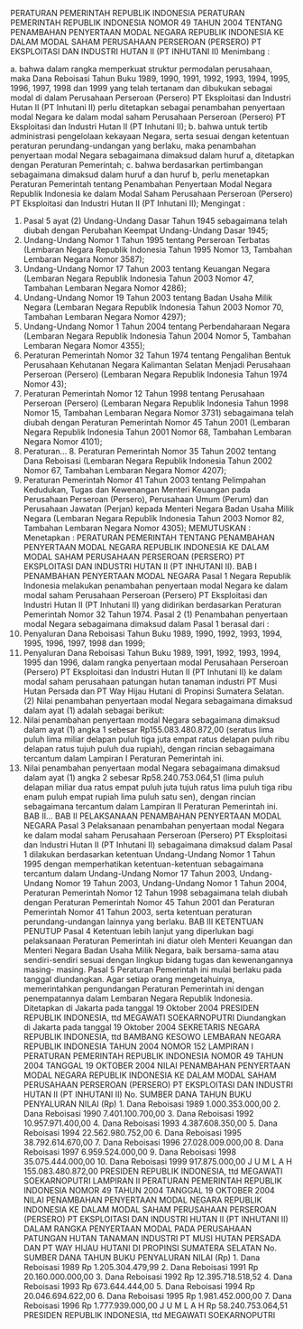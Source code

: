  PERATURAN PEMERINTAH REPUBLIK INDONESIA PERATURAN PEMERINTAH REPUBLIK INDONESIA NOMOR 49 TAHUN 2004 TENTANG PENAMBAHAN PENYERTAAN MODAL NEGARA REPUBLIK INDONESIA KE DALAM MODAL SAHAM PERUSAHAAN PERSEROAN (PERSERO) PT EKSPLOITASI DAN INDUSTRI HUTAN II (PT INHUTANI II)
Menimbang :

a. bahwa dalam rangka memperkuat struktur permodalan perusahaan, maka Dana Reboisasi Tahun Buku 1989, 1990, 1991, 1992, 1993, 1994, 1995, 1996, 1997, 1998 dan 1999 yang telah tertanam dan dibukukan sebagai modal di dalam Perusahaan Perseroan (Persero) PT Eksploitasi dan Industri Hutan II (PT Inhutani II) perlu ditetapkan sebagai penambahan penyertaan modal Negara ke dalam modal saham Perusahaan Perseroan (Persero) PT Eksploitasi dan Industri Hutan II (PT Inhutani II);
b. bahwa untuk tertib administrasi pengelolaan kekayaan Negara, serta sesuai dengan ketentuan peraturan perundang-undangan yang berlaku, maka penambahan penyertaan modal Negara sebagaimana dimaksud dalam huruf a, ditetapkan dengan Peraturan Pemerintah;
c. bahwa berdasarkan pertimbangan sebagaimana dimaksud dalam huruf a dan huruf b, perlu menetapkan Peraturan Pemerintah tentang Penambahan Penyertaan Modal Negara Republik Indonesia ke dalam Modal Saham Perusahaan Perseroan (Persero) PT Eksploitasi dan Industri Hutan II (PT Inhutani II);
Mengingat :

1. Pasal 5 ayat (2) Undang-Undang Dasar Tahun 1945 sebagaimana telah diubah dengan Perubahan Keempat Undang-Undang Dasar 1945;
2. Undang-Undang Nomor 1 Tahun 1995 tentang Perseroan Terbatas (Lembaran Negara Republik Indonesia Tahun 1995 Nomor 13, Tambahan Lembaran Negara Nomor 3587);
3. Undang-Undang Nomor 17 Tahun 2003 tentang Keuangan Negara (Lembaran Negara Republik Indonesia Tahun 2003 Nomor 47, Tambahan Lembaran Negara Nomor 4286);
4. Undang-Undang Nomor 19 Tahun 2003 tentang Badan Usaha Milik Negara (Lembaran Negara Republik Indonesia Tahun 2003 Nomor 70, Tambahan Lembaran Negara Nomor 4297);
5. Undang-Undang Nomor 1 Tahun 2004 tentang Perbendaharaan Negara (Lembaran Negara Republik Indonesia Tahun 2004 Nomor 5, Tambahan Lembaran Negara Nomor 4355);
6. Peraturan Pemerintah Nomor 32 Tahun 1974 tentang Pengalihan Bentuk Perusahaan Kehutanan Negara Kalimantan Selatan Menjadi Perusahaan Perseroan (Persero) (Lembaran Negara Republik Indonesia Tahun 1974 Nomor 43);
7. Peraturan Pemerintah Nomor 12 Tahun 1998 tentang Perusahaan Perseroan (Persero) (Lembaran Negara Republik Indonesia Tahun 1998 Nomor 15, Tambahan Lembaran Negara Nomor 3731) sebagaimana telah diubah dengan Peraturan Pemerintah Nomor 45 Tahun 2001 (Lembaran Negara Republik Indonesia Tahun 2001 Nomor 68, Tambahan Lembaran Negara Nomor 4101);
8. Peraturan… 8. Peraturan Pemerintah Nomor 35 Tahun 2002 tentang Dana Reboisasi (Lembaran Negara Republik Indonesia Tahun 2002 Nomor 67, Tambahan Lembaran Negara Nomor 4207);
9. Peraturan Pemerintah Nomor 41 Tahun 2003 tentang Pelimpahan Kedudukan, Tugas dan Kewenangan Menteri Keuangan pada Perusahaan Perseroan (Persero), Perusahaan Umum (Perum) dan Perusahaan Jawatan (Perjan) kepada Menteri Negara Badan Usaha Milik Negara (Lembaran Negara Republik Indonesia Tahun 2003 Nomor 82, Tambahan Lembaran Negara Nomor 4305);
MEMUTUSKAN :
 Menetapkan : PERATURAN PEMERINTAH TENTANG PENAMBAHAN PENYERTAAN MODAL NEGARA REPUBLIK INDONESIA KE DALAM MODAL SAHAM PERUSAHAAN PERSEROAN (PERSERO) PT EKSPLOITASI DAN INDUSTRI HUTAN II (PT INHUTANI II).
BAB I PENAMBAHAN PENYERTAAN MODAL NEGARA
Pasal 1
Negara Republik Indonesia melakukan penambahan penyertaan modal Negara ke dalam modal saham Perusahaan Perseroan (Persero) PT Eksploitasi dan Industri Hutan II (PT Inhutani II) yang didirikan berdasarkan Peraturan Pemerintah Nomor 32 Tahun 1974.
Pasal 2
(1) Penambahan penyertaan modal Negara sebagaimana dimaksud dalam Pasal 1 berasal dari :
1. Penyaluran Dana Reboisasi Tahun Buku 1989, 1990, 1992, 1993, 1994, 1995, 1996, 1997, 1998 dan 1999;
2. Penyaluran Dana Reboisasi Tahun Buku 1989, 1991, 1992, 1993, 1994, 1995 dan 1996, dalam rangka penyertaan modal Perusahaan Perseroan (Persero) PT Eksploitasi dan Industri Hutan II (PT Inhutani II) ke dalam modal saham perusahaan patungan hutan tanaman industri PT Musi Hutan Persada dan PT Way Hijau Hutani di Propinsi Sumatera Selatan.
(2) Nilai penambahan penyertaan modal Negara sebagaimana dimaksud dalam ayat (1) adalah sebagai berikut:
1. Nilai penambahan penyertaan modal Negara sebagaimana dimaksud dalam ayat (1) angka 1 sebesar Rp155.083.480.872,00 (seratus lima puluh lima miliar delapan puluh tiga juta empat ratus delapan puluh ribu delapan ratus tujuh puluh dua rupiah), dengan rincian sebagaimana tercantum dalam Lampiran I Peraturan Pemerintah ini.
2. Nilai penambahan penyertaan modal Negara sebagaimana dimaksud dalam ayat (1) angka 2 sebesar Rp58.240.753.064,51 (lima puluh delapan miliar dua ratus empat puluh juta tujuh ratus lima puluh tiga ribu enam puluh empat rupiah lima puluh satu sen), dengan rincian sebagaimana tercantum dalam Lampiran II Peraturan Pemerintah ini. BAB II…
BAB II PELAKSANAAN PENAMBAHAN PENYERTAAN MODAL NEGARA
Pasal 3
Pelaksanaan penambahan penyertaan modal Negara ke dalam modal saham Perusahaan Perseroan (Persero) PT Eksploitasi dan Industri Hutan II (PT Inhutani II) sebagaimana dimaksud dalam Pasal 1 dilakukan berdasarkan ketentuan Undang-Undang Nomor 1 Tahun 1995 dengan memperhatikan ketentuan-ketentuan sebagaimana tercantum dalam Undang-Undang Nomor 17 Tahun 2003, Undang-Undang Nomor 19 Tahun 2003, Undang-Undang Nomor 1 Tahun 2004, Peraturan Pemerintah Nomor 12 Tahun 1998 sebagaimana telah diubah dengan Peraturan Pemerintah Nomor 45 Tahun 2001 dan Peraturan Pemerintah Nomor 41 Tahun 2003, serta ketentuan peraturan perundang-undangan lainnya yang berlaku.
BAB III KETENTUAN PENUTUP
Pasal 4
Ketentuan lebih lanjut yang diperlukan bagi pelaksanaan Peraturan Pemerintah ini diatur oleh Menteri Keuangan dan Menteri Negara Badan Usaha Milik Negara, baik bersama-sama atau sendiri-sendiri sesuai dengan lingkup bidang tugas dan kewenangannya masing- masing.
Pasal 5
Peraturan Pemerintah ini mulai berlaku pada tanggal diundangkan.
Agar setiap orang mengetahuinya, memerintahkan pengundangan Peraturan Pemerintah ini dengan penempatannya dalam Lembaran Negara Republik Indonesia. Ditetapkan di Jakarta pada tanggal 19 Oktober 2004 PRESIDEN REPUBLIK INDONESIA, ttd MEGAWATI SOEKARNOPUTRI Diundangkan di Jakarta pada tanggal 19 Oktober 2004 SEKRETARIS NEGARA REPUBLIK INDONESIA, ttd BAMBANG KESOWO LEMBARAN NEGARA REPUBLIK INDONESIA TAHUN 2004 NOMOR 152 LAMPIRAN I PERATURAN PEMERINTAH REPUBLIK INDONESIA NOMOR 49 TAHUN 2004 TANGGAL 19 OKTOBER 2004 NILAI PENAMBAHAN PENYERTAAN MODAL NEGARA REPUBLIK INDONESIA KE DALAM MODAL SAHAM PERUSAHAAN PERSEROAN (PERSERO) PT EKSPLOITASI DAN INDUSTRI HUTAN II (PT INHUTANI II) No. SUMBER DANA TAHUN BUKU PENYALURAN NILAI (Rp) 1. Dana Reboisasi 1989 1.000.353.000,00 2. Dana Reboisasi 1990 7.401.100.700,00 3. Dana Reboisasi 1992 10.957.971.400,00 4. Dana Reboisasi 1993 4.387.608.350,00 5. Dana Reboisasi 1994 22.562.980.752,00 6. Dana Reboisasi 1995 38.792.614.670,00 7. Dana Reboisasi 1996 27.028.009.000,00 8. Dana Reboisasi 1997 6.959.524.000,00 9. Dana Reboisasi 1998 35.075.444.000,00 10. Dana Reboisasi 1999 917.875.000,00 J U M L A H 155.083.480.872,00 PRESIDEN REPUBLIK INDONESIA, ttd MEGAWATI SOEKARNOPUTRI LAMPIRAN II PERATURAN PEMERINTAH REPUBLIK INDONESIA NOMOR 49 TAHUN 2004 TANGGAL 19 OKTOBER 2004 NILAI PENAMBAHAN PENYERTAAN MODAL NEGARA REPUBLIK INDONESIA KE DALAM MODAL SAHAM PERUSAHAAN PERSEROAN (PERSERO) PT EKSPLOITASI DAN INDUSTRI HUTAN II (PT INHUTANI II) DALAM RANGKA PENYERTAAN MODAL PADA PERUSAHAAN PATUNGAN HUTAN TANAMAN INDUSTRI PT MUSI HUTAN PERSADA DAN PT WAY HIJAU HUTANI DI PROPINSI SUMATERA SELATAN No. SUMBER DANA TAHUN BUKU PENYALURAN NILAI (Rp) 1. Dana Reboisasi 1989 Rp 1.205.304.479,99 2. Dana Reboisasi 1991 Rp 20.160.000.000,00 3. Dana Reboisasi 1992 Rp 12.395.718.518,52 4. Dana Reboisasi 1993 Rp 673.644.444,00 5. Dana Reboisasi 1994 Rp 20.046.694.622,00 6. Dana Reboisasi 1995 Rp 1.981.452.000,00 7. Dana Reboisasi 1996 Rp 1.777.939.000,00 J U M L A H Rp 58.240.753.064,51 PRESIDEN REPUBLIK INDONESIA, ttd MEGAWATI SOEKARNOPUTRI